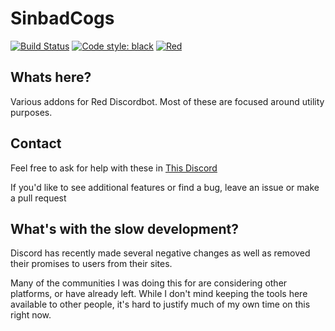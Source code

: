 # SinbadCogs
[![Build Status](https://travis-ci.org/mikeshardmind/SinbadCogs.svg?branch=v3)](https://travis-ci.org/mikeshardmind/SinbadCogs) 
[![Code style: black](https://img.shields.io/badge/code%20style-black-000000.svg)](https://github.com/ambv/black) 
[![Red](https://img.shields.io/badge/Red-DiscordBot-red.svg)](https://github.com/Cog-Creators/Red-DiscordBot/tree/V3/develop) 

## Whats here?

Various addons for Red Discordbot. Most of these are focused around utility purposes.

## Contact

Feel free to ask for help with these in [This Discord](https://discord.gg/mb85deu)

If you'd like to see additional features or find a bug, leave an issue
or make a pull request

## What's with the slow development?

Discord has recently made several negative changes 
as well as removed their promises to users from their sites.

Many of the communities I was doing this for are considering other platforms, or have already left.
While I don't mind keeping the tools here available to other people,
it's hard to justify much of my own time on this right now.

